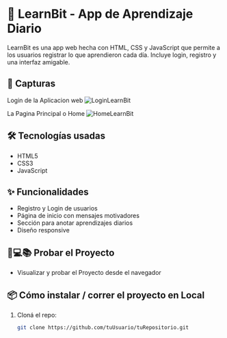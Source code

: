 # 🚀 LearnBit - App de Aprendizaje Diario

LearnBit es una app web hecha con HTML, CSS y JavaScript que permite a los usuarios registrar lo que aprendieron cada día. Incluye login, registro y una interfaz amigable.

## 📸 Capturas
Login de la Aplicacion web
![LoginLearnBit](https://github.com/user-attachments/assets/098121fd-fb33-4fe3-bc94-e166618b133c)

La Pagina Principal o Home
![HomeLearnBit](https://github.com/user-attachments/assets/52862d32-ae27-4bb9-ad90-320be57d926a)





## 🛠️ Tecnologías usadas

- HTML5
- CSS3
- JavaScript

## ✨ Funcionalidades

- Registro y Login de usuarios
- Página de inicio con mensajes motivadores
- Sección para anotar aprendizajes diarios
- Diseño responsive

## 🚀💻📚  Probar el Proyecto 
 - Visualizar y probar el Proyecto desde el navegador 

## 📦 Cómo instalar / correr el proyecto en Local

1. Cloná el repo:
   ```bash
   git clone https://github.com/tuUsuario/tuRepositorio.git


